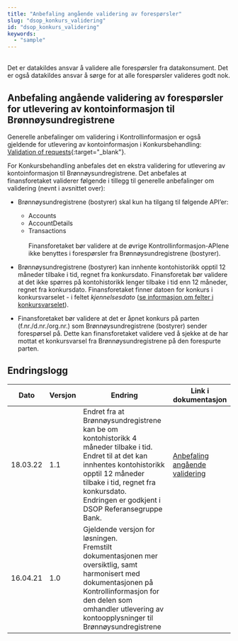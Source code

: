 ```yaml
---
title: "Anbefaling angående validering av forespørsler"
slug: "dsop_konkurs_validering"
id: "dsop_konkurs_validering"
keywords:
  - "sample"
---
```


<br>
Det er datakildes ansvar å validere alle forespørsler fra datakonsument. Det er også datakildes ansvar å sørge for at alle forespørsler valideres godt nok. 

## Anbefaling angående validering av forespørsler for utlevering av kontoinformasjon til Brønnøysundregistrene

Generelle anbefalinger om validering i Kontrollinformasjon er også gjeldende for utlevering av kontoinformasjon i Konkursbehandling: [Validation of requests](https://dokumentasjon.dsop.no/dsop_kontroll_validation.html){:target="_blank"}.

For Konkursbehandling anbefales det en ekstra validering for utlevering av kontoinformasjon til Brønnøysundregistrene. Det anbefales at finansforetaket validerer følgende i tillegg til generelle anbefalinger om validering (nevnt i avsnittet over):

* Brønnøysundregistrene (bostyrer) skal kun ha tilgang til følgende API’er:
  * Accounts 
  * AccountDetails 
  * Transactions <br><br>Finansforetaket bør validere at de øvrige Kontrollinformasjon-APIene ikke benyttes i forespørsler fra Brønnøysundregistrene (bostyrer).
	
* Brønnøysundregistrene (bostyrer) kan innhente kontohistorikk opptil 12 måneder tilbake i tid, regnet fra konkursdato. Finansforetak bør validere at det ikke spørres på kontohistorikk lenger tilbake i tid enn 12 måneder, regnet fra konkursdato. Finansforetaket finner datoen for konkurs i konkursvarselet - i feltet *kjennelsesdato* ([se informasjon om felter i konkursvarselet](https://dokumentasjon.dsop.no/assets/Konkursvarsel-API-dokumentasjon.html)).
	
* Finansforetaket bør validere at det er åpnet konkurs på parten (f.nr./d.nr./org.nr.) som Brønnøysundregistrene (bostyrer) sender forespørsel på. Dette kan finansforetaket validere ved å sjekke at de har mottat et konkursvarsel fra Brønnøysundregistrene på den forespurte parten.
  

## Endringslogg

| Dato         | Versjon | Endring  | Link i dokumentasjon|
|-------------| --------|------------------------|-----|
|18.03.22 |1.1| Endret fra at Brønnøysundregistrene kan be om kontohistorikk 4 måneder tilbake i tid.<br> Endret til at det kan innhentes kontohistorikk opptil 12 måneder tilbake i tid, regnet fra konkursdato. <br>Endringen er godkjent i DSOP Referansegruppe Bank.| [Anbefaling angående validering](https://dokumentasjon.dsop.no/dsop_konkurs_validering.html#anbefaling-ang%C3%A5ende-validering-av-foresp%C3%B8rsler-for-utlevering-av-kontoinformasjon-til-br%C3%B8nn%C3%B8ysundregistrene)|
|16.04.21    |1.0  |Gjeldende versjon for løsningen. <br>Fremstilt dokumentasjonen mer oversiktlig, samt harmonisert med dokumentasjonen på Kontrollinformasjon for den delen som omhandler utlevering av kontoopplysninger til Brønnøysundregistrene  |  |

